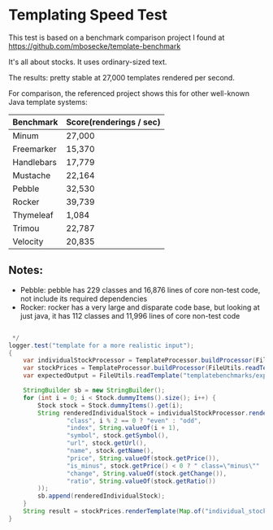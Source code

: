 Templating Speed Test
=====================

This test is based on a benchmark comparison project I found at https://github.com/mbosecke/template-benchmark

It's all about stocks.  It uses ordinary-sized text.

The results: pretty stable at 27,000 templates rendered per second.

For comparison, the referenced project shows this for other well-known Java template systems:

| Benchmark  | Score(renderings / sec) |
|------------|-------------------------|
| Minum      | 27,000                  |
| Freemarker | 15,370                  |
| Handlebars | 17,779                  |
| Mustache   | 22,164                  |
| Pebble     | 32,530                  |
| Rocker     | 39,739                  |
| Thymeleaf  | 1,084                   |
| Trimou     | 22,787                  |
| Velocity   | 20,835                  |

Notes:
------

* Pebble: pebble has 229 classes and 16,876 lines of core non-test code, not include its required dependencies
* Rocker: rocker has a very large and disparate code base, but looking at just java, it has 112 classes and 11,996 lines of core non-test code


```java

 */
logger.test("template for a more realistic input");
{
    var individualStockProcessor = TemplateProcessor.buildProcessor(FileUtils.readTemplate("templatebenchmarks/individual_stock.html"));
    var stockPrices = TemplateProcessor.buildProcessor(FileUtils.readTemplate("templatebenchmarks/stock_prices.html"));
    var expectedOutput = FileUtils.readTemplate("templatebenchmarks/expected_stock_output.html");

    StringBuilder sb = new StringBuilder();
    for (int i = 0; i < Stock.dummyItems().size(); i++) {
        Stock stock = Stock.dummyItems().get(i);
        String renderedIndividualStock = individualStockProcessor.renderTemplate(Map.of(
                "class", i % 2 == 0 ? "even" : "odd",
                "index", String.valueOf(i + 1),
                "symbol", stock.getSymbol(),
                "url", stock.getUrl(),
                "name", stock.getName(),
                "price", String.valueOf(stock.getPrice()),
                "is_minus", stock.getPrice() < 0 ? " class=\"minus\"" : "",
                "change", String.valueOf(stock.getChange()),
                "ratio", String.valueOf(stock.getRatio())
        ));
        sb.append(renderedIndividualStock);
    }
    String result = stockPrices.renderTemplate(Map.of("individual_stocks", sb.toString()));
}
```